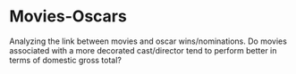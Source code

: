 # Movies-Oscars
Analyzing the link between movies and oscar wins/nominations. Do movies associated with a more decorated cast/director tend to perform better in terms of domestic gross total?
